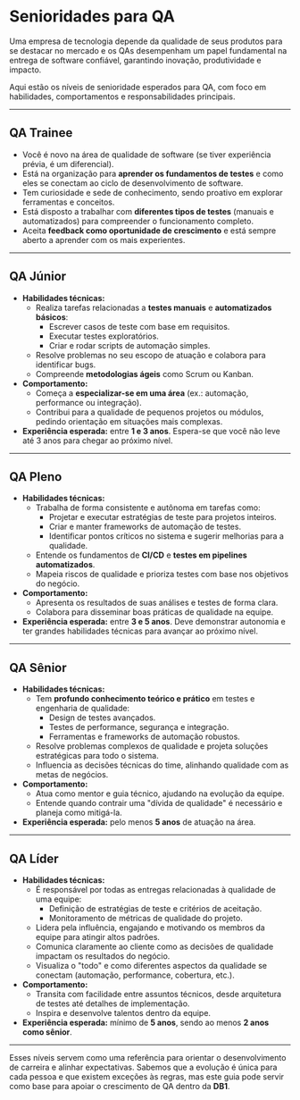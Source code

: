 # Senioridades para QA

Uma empresa de tecnologia depende da qualidade de seus produtos para se destacar no mercado e os QAs desempenham um papel fundamental na entrega de software confiável, garantindo inovação, produtividade e impacto.

Aqui estão os níveis de senioridade esperados para QA, com foco em habilidades, comportamentos e responsabilidades principais.

---

## **QA Trainee**

- Você é novo na área de qualidade de software (se tiver experiência prévia, é um diferencial).
- Está na organização para **aprender os fundamentos de testes** e como eles se conectam ao ciclo de desenvolvimento de software.
- Tem curiosidade e sede de conhecimento, sendo proativo em explorar ferramentas e conceitos.
- Está disposto a trabalhar com **diferentes tipos de testes** (manuais e automatizados) para compreender o funcionamento completo.
- Aceita **feedback como oportunidade de crescimento** e está sempre aberto a aprender com os mais experientes.

---

## **QA Júnior**

- **Habilidades técnicas:**
  - Realiza tarefas relacionadas a **testes manuais** e **automatizados básicos**:
    - Escrever casos de teste com base em requisitos.
    - Executar testes exploratórios.
    - Criar e rodar scripts de automação simples.
  - Resolve problemas no seu escopo de atuação e colabora para identificar bugs.
  - Compreende **metodologias ágeis** como Scrum ou Kanban.
- **Comportamento:**
  - Começa a **especializar-se em uma área** (ex.: automação, performance ou integração).
  - Contribui para a qualidade de pequenos projetos ou módulos, pedindo orientação em situações mais complexas.
- **Experiência esperada:** entre **1 e 3 anos**. Espera-se que você não leve até 3 anos para chegar ao próximo nível.

---

## **QA Pleno**

- **Habilidades técnicas:**
  - Trabalha de forma consistente e autônoma em tarefas como:
    - Projetar e executar estratégias de teste para projetos inteiros.
    - Criar e manter frameworks de automação de testes.
    - Identificar pontos críticos no sistema e sugerir melhorias para a qualidade.
  - Entende os fundamentos de **CI/CD** e **testes em pipelines automatizados**.
  - Mapeia riscos de qualidade e prioriza testes com base nos objetivos do negócio.
- **Comportamento:**
  - Apresenta os resultados de suas análises e testes de forma clara.
  - Colabora para disseminar boas práticas de qualidade na equipe.
- **Experiência esperada:** entre **3 e 5 anos**. Deve demonstrar autonomia e ter grandes habilidades técnicas para avançar ao próximo nível.

---

## **QA Sênior**

- **Habilidades técnicas:**
  - Tem **profundo conhecimento teórico e prático** em testes e engenharia de qualidade:
    - Design de testes avançados.
    - Testes de performance, segurança e integração.
    - Ferramentas e frameworks de automação robustos.
  - Resolve problemas complexos de qualidade e projeta soluções estratégicas para todo o sistema.
  - Influencia as decisões técnicas do time, alinhando qualidade com as metas de negócios.
- **Comportamento:**
  - Atua como mentor e guia técnico, ajudando na evolução da equipe.
  - Entende quando contrair uma "dívida de qualidade" é necessário e planeja como mitigá-la.
- **Experiência esperada:** pelo menos **5 anos** de atuação na área.

---

## **QA Líder**

- **Habilidades técnicas:**
  - É responsável por todas as entregas relacionadas à qualidade de uma equipe:
    - Definição de estratégias de teste e critérios de aceitação.
    - Monitoramento de métricas de qualidade do projeto.
  - Lidera pela influência, engajando e motivando os membros da equipe para atingir altos padrões.
  - Comunica claramente ao cliente como as decisões de qualidade impactam os resultados do negócio.
  - Visualiza o "todo" e como diferentes aspectos da qualidade se conectam (automação, performance, cobertura, etc.).
- **Comportamento:**
  - Transita com facilidade entre assuntos técnicos, desde arquitetura de testes até detalhes de implementação.
  - Inspira e desenvolve talentos dentro da equipe.
- **Experiência esperada:** mínimo de **5 anos**, sendo ao menos **2 anos como sênior**.

---

Esses níveis servem como uma referência para orientar o desenvolvimento de carreira e alinhar expectativas. Sabemos que a evolução é única para cada pessoa e que existem exceções às regras, mas este guia pode servir como base para apoiar o crescimento de QA dentro da **DB1**.
